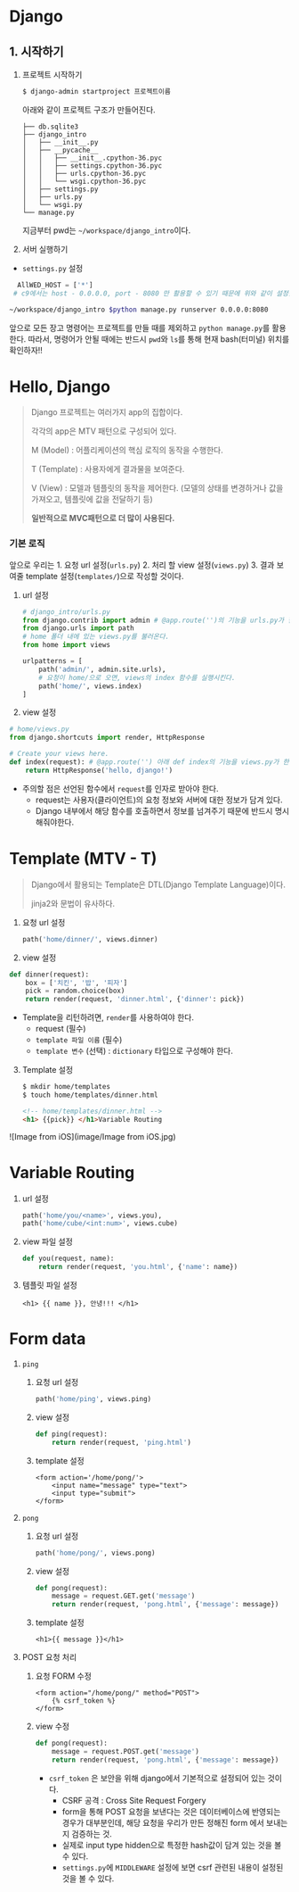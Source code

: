 # Django

## 1. 시작하기

1. 프로젝트 시작하기

   ```bash
   $ django-admin startproject 프로젝트이름
   ```

   아래와 같이 프로젝트 구조가 만들어진다.

   ```text
   ├── db.sqlite3
   ├── django_intro
   │   ├── __init__.py
   │   ├── __pycache__
   │   │   ├── __init__.cpython-36.pyc
   │   │   ├── settings.cpython-36.pyc
   │   │   ├── urls.cpython-36.pyc
   │   │   └── wsgi.cpython-36.pyc
   │   ├── settings.py
   │   ├── urls.py
   │   └── wsgi.py
   └── manage.py
   ```

   지금부터 pwd는 `~/workspace/django_intro`이다.

2.  서버 실행하기

   * `settings.py` 설정

   ```python
     AllWED_HOST = ['*']
    # c9에서는 host - 0.0.0.0, port - 8080 만 활용할 수 있기 때문에 위와 같이 설정한다.
   ```

   ```bash
   ~/workspace/django_intro $python manage.py runserver 0.0.0.0:8080
   ```

앞으로 모든 장고 명령어는 프로젝트를 만들 때를 제외하고 `python manage.py`를 활용한다. 따라서, 명령어가 안될 때에는 반드시 `pwd`와 `ls`를 통해 현재 bash(터미널) 위치를 확인하자!!

# Hello, Django

> Django 프로젝트는 여러가지 app의 집합이다.
>
> 각각의 app은  MTV 패턴으로 구성되어 있다.
>
> M (Model) : 어플리케이션의  핵심 로직의 동작을 수행한다.
>
> T (Template) : 사용자에게 결과물을 보여준다.
>
> V (View) : 모델과 템플릿의 동작을 제어한다. (모델의 상태를 변경하거나 값을 가져오고, 템플릿에 값을 전달하기 등)
>
> **일반적으로 MVC패턴으로  더 많이 사용된다.**

### 기본 로직

앞으로 우리는 1. 요청 url 설정(`urls.py`) 2. 처리 할 view 설정(`views.py`) 3. 결과 보여줄 template 설정(`templates/`)으로 작성할 것이다. 

1. url 설정

   ```python
   # django_intro/urls.py
   from django.contrib import admin # @app.route('')의 기능을 urls.py가 한다.
   from django.urls import path
   # home 폴더 내에 있는 views.py를 불러온다.
   from home import views
   
   urlpatterns = [
       path('admin/', admin.site.urls),
       # 요청이 home/으로 오면, views의 index 함수를 실행시킨다.
       path('home/', views.index)
   ]
   ```

2.  view 설정

   ```python
   # home/views.py
   from django.shortcuts import render, HttpResponse
   
   # Create your views here.
   def index(request): # @app.route('') 아래 def index의 기능을 views.py가 한다.
       return HttpResponse('hello, django!')
   ```

   * 주의할 점은 선언된 함수에서 `request`를 인자로 받아야 한다.
     *  request는 사용자(클라이언트)의 요청 정보와 서버에 대한 정보가 담겨 있다.
     * Django 내부에서 해당 함수를 호출하면서 정보를 넘겨주기 때문에 반드시 명시해줘야한다.

# Template (MTV - T)

> Django에서 활용되는 Template은 DTL(Django Template Language)이다.
>
> jinja2와 문법이 유사하다.

1. 요청 url 설정

   ```python
   path('home/dinner/', views.dinner)
   ```

2.  view 설정

   ```python
   def dinner(request):
       box = ['치킨', '밥', '피자']
       pick = random.choice(box)
       return render(request, 'dinner.html', {'dinner': pick})
   ```

   * Template을 리턴하려면, `render`를 사용하여야 한다.
     * request (필수)
     * `template 파일 이름` (필수)
     * `template 변수` (선택) : `dictionary` 타입으로 구성해야 한다.

3. Template 설정

   ```bash
   $ mkdir home/templates
   $ touch home/templates/dinner.html
   ```

   ```html
   <!-- home/templates/dinner.html -->
   <h1> {{pick}} </h1>Variable Routing
   ```

![Image from iOS](image/Image from iOS.jpg)

# Variable Routing

1. url 설정

   ```python
   path('home/you/<name>', views.you),
   path('home/cube/<int:num>', views.cube)
   ```

2. view 파일 설정

   ```python
   def you(request, name):
       return render(request, 'you.html', {'name': name})
   ```

3. 템플릿 파일 설정

   ```django
   <h1> {{ name }}, 안녕!!! </h1>
   ```

# Form data

1. `ping`

   1. 요청 url 설정

      ```python
      path('home/ping', views.ping)
      ```

   2. view 설정

      ```python
      def ping(request):
          return render(request, 'ping.html')
      ```

   3. template 설정

      ```django
      <form action='/home/pong/'>
          <input name="message" type="text">
          <input type="submit">
      </form>
      ```

2. `pong`

   1. 요청 url 설정

      ```python
      path('home/pong/', views.pong)
      ```

   2. view 설정

      ```python
      def pong(request):
          message = request.GET.get('message')
          return render(request, 'pong.html', {'message': message})
      ```

   3. template 설정

      ```django
      <h1>{{ message }}</h1>
      ```

3. POST 요청 처리

   1. 요청 FORM 수정

      ```django
      <form action="/home/pong/" method="POST">
          {% csrf_token %}
      </form>
      ```

   2. view 수정

      ```python
      def pong(request):
          message = request.POST.get('message')
          return render(request, 'pong.html', {'message': message})
      ```

      * `csrf_token` 은 보안을 위해 django에서 기본적으로 설정되어 있는 것이다.
        * CSRF 공격 : Cross Site Request Forgery
        * form을 통해 POST 요청을 보낸다는 것은 데이터베이스에 반영되는 경우가 대부분인데, 해당 요청을 우리가 만든 정해진 form 에서 보내는지 검증하는 것.
        * 실제로 input type hidden으로 특정한 hash값이 담겨 있는 것을 볼 수 있다.
        * `settings.py`에 `MIDDLEWARE` 설정에 보면 csrf 관련된 내용이 설정된 것을 볼 수 있다.
